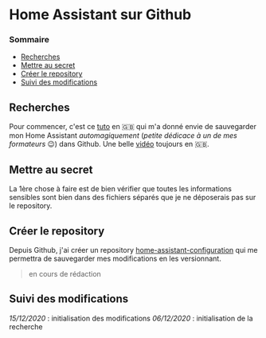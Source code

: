 # Home Assistant sur Github

### Sommaire

- [Recherches](#recherches)
- [Mettre au secret](#mettre-au-secret)
- [Créer le repository](#créer-le-repository)
- [Suivi des modifications](#suivi-des-modifications)

## Recherches

Pour commencer, c'est ce [tuto](https://peyanski.com/automatic-home-assistant-backup-to-github/) en :uk: qui m'a donné envie de sauvegarder mon Home Assistant *automagiquement* (*petite dédicace à un de mes formateurs* :wink:) dans Github.
Une belle [vidéo](https://www.youtube.com/watch?v=9-OG3bCQFFQ) toujours en :uk:.

## Mettre au secret

La 1ère chose à faire est de bien vérifier que toutes les informations sensibles sont bien dans des fichiers séparés que je ne déposerais pas sur le repository.

## Créer le repository

Depuis Github, j'ai créer un repository [home-assistant-configuration](https://github.com/Squale76/home-assistant-configuration) qui me permettra de sauvegarder mes modifications en les versionnant.

> en cours de rédaction

## Suivi des modifications

*15/12/2020* : initialisation des modifications
*06/12/2020* : initialisation de la recherche
